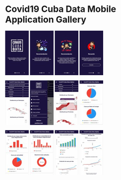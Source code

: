# Covid19 Cuba Data Mobile Application Gallery

![Image 1](gallery/image_1.jpg) ![Image 2](gallery/image_2.jpg) ![Image 3](gallery/image_3.jpg) ![Image 4](gallery/image_4.jpg)

![Image 5](gallery/image_5.jpg) ![Image 6](gallery/image_6.jpg) ![Image 7](gallery/image_7.jpg) ![Image 8](gallery/image_8.jpg)

![Image 9](gallery/image_9.jpg) ![Image 10](gallery/image_10.jpg) ![Image 11](gallery/image_11.jpg) ![Image 12](gallery/image_12.jpg)
